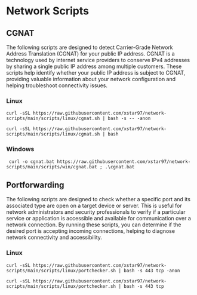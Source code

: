 # Network Scripts

## CGNAT

The following scripts are designed to detect Carrier-Grade Network Address Translation (CGNAT) for your public IP address. CGNAT is a technology used by internet service providers to conserve IPv4 addresses by sharing a single public IP address among multiple customers. These scripts help identify whether your public IP address is subject to CGNAT, providing valuable information about your network configuration and helping troubleshoot connectivity issues.

### Linux

```shell
curl -sSL https://raw.githubusercontent.com/xstar97/network-scripts/main/scripts/linux/cgnat.sh | bash -s -- -anon
```

```shell
curl -sSL https://raw.githubusercontent.com/xstar97/network-scripts/main/scripts/linux/cgnat.sh | bash
```

### Windows

```shell
 curl -o cgnat.bat https://raw.githubusercontent.com/xstar97/network-scripts/main/scripts/win/cgnat.bat ; .\cgnat.bat
```

## Portforwarding

The following scripts are designed to check whether a specific port and its associated type are open on a target device or server. This is useful for network administrators and security professionals to verify if a particular service or application is accessible and available for communication over a network connection. By running these scripts, you can determine if the desired port is accepting incoming connections, helping to diagnose network connectivity and accessibility.

### Linux

```shell
curl -sSL https://raw.githubusercontent.com/xstar97/network-scripts/main/scripts/linux/portchecker.sh | bash -s 443 tcp -anon
```

```shell
curl -sSL https://raw.githubusercontent.com/xstar97/network-scripts/main/scripts/linux/portchecker.sh | bash -s 443 tcp
```
